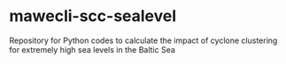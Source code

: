 # mawecli-scc-sealevel
Repository for Python codes to calculate the impact of cyclone clustering for extremely high sea levels in the Baltic Sea
